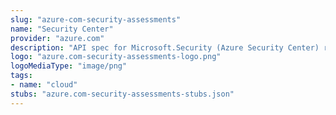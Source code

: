 ```yaml
---
slug: "azure-com-security-assessments"
name: "Security Center"
provider: "azure.com"
description: "API spec for Microsoft.Security (Azure Security Center) resource provider"
logo: "azure.com-security-assessments-logo.png"
logoMediaType: "image/png"
tags:
- name: "cloud"
stubs: "azure.com-security-assessments-stubs.json"
---
```

